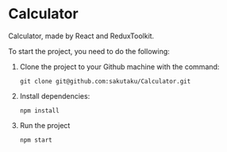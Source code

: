 # Calculator
Calculator, made by React and ReduxToolkit.

To start the project, you need to do the following:

1) Clone the project to your Github machine with the command:
   
   `git clone git@github.com:sakutaku/Calculator.git`

2) Install dependencies:

   `npm install`

3) Run the project

   `npm start`
